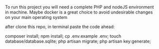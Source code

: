 To run this project you will need a complete PHP and nodeJS environment in machine.
Maybe docker is a great choice to avoid undesirable changes on your main operating system

after clone this repo, in terminal paste the code ahead:

composer install; npm install; cp .env.example .env; touch database/database.sqlite; php artisan migrate; php artisan key:generate;

